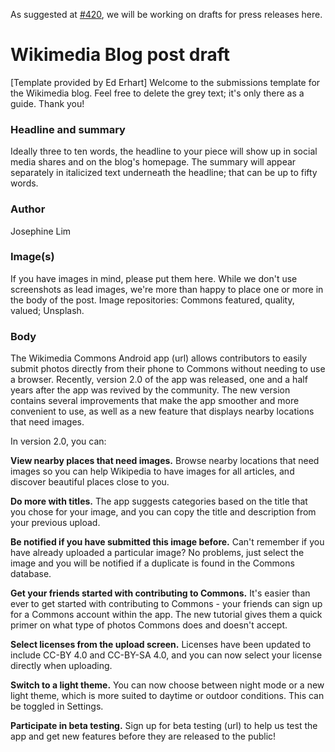 As suggested at [#420](https://github.com/commons-app/apps-android-commons/issues/420), we will be working on drafts for press releases here.

# Wikimedia Blog post draft

[Template provided by Ed Erhart]
Welcome to the submissions template for the Wikimedia blog. Feel free to delete the grey text; it's only there as a guide. Thank you!

### Headline and summary
Ideally three to ten words, the headline to your piece will show up in social media shares and on the blog's homepage. The summary will appear separately in italicized text underneath the headline; that can be up to fifty words.

### Author
Josephine Lim

### Image(s) 
If you have images in mind, please put them here. While we don't use screenshots as lead images, we're more than happy to place one or more in the body of the post. Image repositories: Commons featured, quality, valued; Unsplash. 

### Body

The Wikimedia Commons Android app (url) allows contributors to easily submit photos directly from their phone to Commons without needing to use a browser. Recently, version 2.0 of the app was released, one and a half years after the app was revived by the community. The new version contains several improvements that make the app smoother and more convenient to use, as well as a new feature that displays nearby locations that need images.

In version 2.0, you can:

**View nearby places that need images.** Browse nearby locations that need images so you can help Wikipedia to have images for all articles, and discover beautiful places close to you.

**Do more with titles.** The app suggests categories based on the title that you chose for your image, and you can copy the title and description from your previous upload.

**Be notified if you have submitted this image before.** Can't remember if you have already uploaded a particular image? No problems, just select the image and you will be notified if a duplicate is found in the Commons database.

**Get your friends started with contributing to Commons.** It's easier than ever to get started with contributing to Commons - your friends can sign up for a Commons account within the app. The new tutorial gives them a quick primer on what type of photos Commons does and doesn't accept.

**Select licenses from the upload screen.** Licenses have been updated to include CC-BY 4.0 and CC-BY-SA 4.0, and you can now select your license directly when uploading.

**Switch to a light theme.** You can now choose between night mode or a new light theme, which is more suited to daytime or outdoor conditions. This can be toggled in Settings.

**Participate in beta testing.** Sign up for beta testing (url) to help us test the app and get new features before they are released to the public!